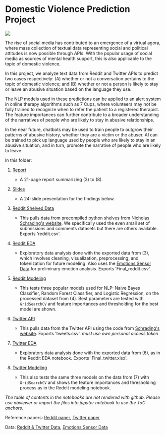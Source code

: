 # Domestic Violence Prediction Project

![](https://dedwardslaw.com/wp-content/uploads/Domestic-Violence-and-Children.jpg)

The rise of social media has contributed to an emergence of a virtual agora, where mass collection of textual data representing social and political attitudes is now possible through APIs. With the popular usage of social media as sources of mental health support, this is also applicable to the topic of domestic violence. 

In this project, we analyze text data from Reddit and Twitter APIs to predict two cases respectively: (A) whether or not a conversation pertains to the topic of domestic violence; and (B) whether or not a person is likely to stay or leave an abusive situation based on the language they use. 

The NLP models used in these predictions can be applied to an alert system in online therapy algorithms such as 7 Cups, where volunteers may not be fully trained to recognize when to refer the patient to a registered therapist. The feature importances can further contribute to a broader understanding of the narratives of people who are likely to stay in abusive relationships. 

In the near future, chatbots may be used to train people to outgrow their patterns of abusive history, whether they are a victim or the abuser. AI can be trained to pick up language used by people who are likely to stay in an abusive situation, and in turn, promote the narrative of people who are likely to leave.


In this folder:

1. [Report](https://github.com/eliepark/Domestic_Violence_Prediction/blob/main/Report.pdf)
	
	- A 21-page report summarizing (3) to (8).

2. [Slides](https://github.com/eliepark/Domestic_Violence_Prediction/blob/main/Slides.key)
	
	- A 24-slide presentation for the findings below.

3. [Reddit Shelved Data](https://github.com/eliepark/Domestic_Violence_Prediction/blob/main/Reddit_Shelved_Data.ipynb)

	- This pulls data from precompiled python shelves from [Nicholas Schrading's website](http://www.nicschrading.com/data/). We specifically used the even small set of submissions and comments datasets but there are others available. Exports 'reddit.csv'.

4. [Reddit EDA](https://github.com/eliepark/Domestic_Violence_Prediction/blob/main/Reddit_EDA.ipynb)

	- Exploratory data analysis done with the exported data from (3), which involves cleaning, visualization, preprocessing, and tokenization for future modeling. Also uses the [Emotions Sensor Data](https://www.kaggle.com/datasets/iwilldoit/emotions-sensor-data-set) for preliminary emotion analysis. Exports 'Final_reddit.csv'.

5. [Reddit Modeling](https://github.com/eliepark/Domestic_Violence_Prediction/blob/main/Reddit_Modeling.ipynb)
	
	- This tests three popular models used for NLP: Naive Bayes Classifier, Random Forest Classifier, and Logistic Regression, on the processed dataset from (4). Best parameters are tested with `GridSearchCV` and feature importances and thresholding for the best model are shown. 
	
6. [Twitter API](https://github.com/eliepark/Domestic_Violence_Prediction/blob/main/Twitter_API.ipynb)
	
	- This pulls data from the Twitter API using the code from [Schrading's website](http://www.nicschrading.com/data/). Exports 'tweets.csv'. *must use own personal access token* 

7. [Twitter EDA](https://github.com/eliepark/Domestic_Violence_Prediction/blob/main/Twitter_EDA.ipynb)
	
	- Exploratory data analysis done with the exported data from (6), as in the Reddit EDA notebook. Exports 'Final_twitter.xlsx'.

8. [Twitter Modeling](https://github.com/eliepark/Domestic_Violence_Prediction/blob/main/Twitter_Modeling.ipynb)
	
	- This also tests the same three models on the data from (7) with `GridSearchCV` and shows the feature importances and thresholding process as in the Reddit modeling notebook. 


*The table of contents in the notebooks are not rendered with github. Please use nbviewer or import the files into jupyter notebook to use the ToC anchors.*


Reference papers: [Reddit paper](https://aclanthology.org/D15-1309.pdf), [Twitter paper](https://aclanthology.org/N15-1139.pdf)

Data: [Reddit & Twitter Data](http://www.nicschrading.com/data/), [Emotions Sensor Data](https://www.kaggle.com/datasets/iwilldoit/emotions-sensor-data-set)